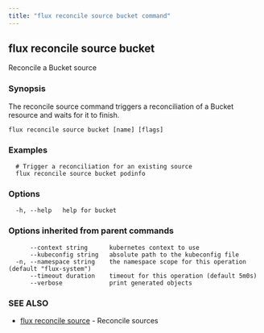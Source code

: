```yaml
---
title: "flux reconcile source bucket command"
---
```

## flux reconcile source bucket

Reconcile a Bucket source

### Synopsis

The reconcile source command triggers a reconciliation of a Bucket resource and waits for it to finish.

```
flux reconcile source bucket [name] [flags]
```

### Examples

```
  # Trigger a reconciliation for an existing source
  flux reconcile source bucket podinfo
```

### Options

```
  -h, --help   help for bucket
```

### Options inherited from parent commands

```
      --context string      kubernetes context to use
      --kubeconfig string   absolute path to the kubeconfig file
  -n, --namespace string    the namespace scope for this operation (default "flux-system")
      --timeout duration    timeout for this operation (default 5m0s)
      --verbose             print generated objects
```

### SEE ALSO

* [flux reconcile source](/cmd/flux_reconcile_source/)	 - Reconcile sources

